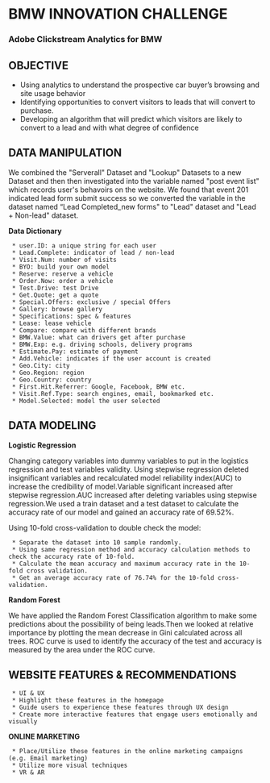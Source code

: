 # BMW INNOVATION CHALLENGE
### Adobe Clickstream Analytics for BMW
## OBJECTIVE  
* Using analytics to understand the prospective car buyer’s browsing and site usage behavior 
* Identifying opportunities to convert visitors to leads that will convert to purchase.
* Developing an algorithm that will predict which visitors are likely to convert to a lead and with what degree of confidence

## DATA MANIPULATION
We combined the "Serverall" Dataset and "Lookup" Datasets to a new Dataset and then then investigated into the variable named "post event list" which records user's behavoirs on the website. We found that event 201 indicated lead form submit success so we converted the variable in the dataset named “Lead Completed_new forms" to "Lead" dataset and "Lead + Non-lead" dataset.

**Data Dictionary**

     * user.ID: a unique string for each user
     * Lead.Complete: indicator of lead / non-lead
     * Visit.Num: number of visits
     * BYO: build your own model
     * Reserve: reserve a vehicle
     * Order.Now: order a vehicle
     * Test.Drive: test Drive
     * Get.Quote: get a quote
     * Special.Offers: exclusive / special Offers
     * Gallery: browse gallery 
     * Specifications: spec & features 
     * Lease: lease vehicle
     * Compare: compare with different brands
     * BMW.Value: what can drivers get after purchase
     * BMW.Exp: e.g. driving schools, delivery programs
     * Estimate.Pay: estimate of payment
     * Add.Vehicle: indicates if the user account is created
     * Geo.City: city
     * Geo.Region: region 
     * Geo.Country: country
     * First.Hit.Referrer: Google, Facebook, BMW etc.
     * Visit.Ref.Type: search engines, email, bookmarked etc.
     * Model.Selected: model the user selected

## DATA MODELING
**Logistic Regression**

Changing category variables into dummy variables to put in the logistics regression and test variables validity.
Using stepwise regression deleted insignificant variables and recalculated model reliability index(AUC) to increase 
the credibility of model.Variable significant increased after stepwise regression.AUC increased after deleting 
variables using stepwise regression.We used a train dataset and a test dataset to calculate the accuracy rate of 
our model and gained an accuracy rate of 69.52%.

Using 10-fold cross-validation to double check the model:

     * Separate the dataset into 10 sample randomly.
     * Using same regression method and accuracy calculation methods to check the accuracy rate of 10-fold.
     * Calculate the mean accuracy and maximum accuracy rate in the 10-fold cross validation.
     * Get an average accuracy rate of 76.74% for the 10-fold cross-validation.

**Random Forest**

We have applied the Random Forest Classification algorithm to make some predictions about the possibility of 
being leads.Then we looked at relative importance by plotting the mean decrease in Gini calculated across all trees.
ROC curve is used to identify the accuracy of the test and accuracy is measured by the area under the ROC curve. 

## WEBSITE FEATURES & RECOMMENDATIONS 

     * UI & UX
     * Highlight these features in the homepage
     * Guide users to experience these features through UX design 
     * Create more interactive features that engage users emotionally and visually

**ONLINE MARKETING**

     * Place/Utilize these features in the online marketing campaigns (e.g. Email marketing)
     * Utilize more visual techniques
     * VR & AR






















